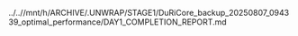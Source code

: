 ../..//mnt/h/ARCHIVE/.UNWRAP/STAGE1/DuRiCore_backup_20250807_094339_optimal_performance/DAY1_COMPLETION_REPORT.md